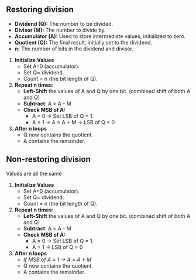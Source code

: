 ## Restoring division
- **Dividend (Q):** The number to be divided.
- **Divisor (M):** The number to divide by.
- **Accumulator (A):** Used to store intermediate values, initialized to zero.
- **Quotient (Q):** The final result, initially set to the dividend.
- **n:** The number of bits in the dividend and divisor.

1. **Initialize Values**
    - Set A=0 (accumulator).
    - Set Q= dividend.
    - Count = n (the bit length of Q).
2. **Repeat n times:**
    -  **Left-Shift** the values of A and Q by one bit. (combined shift of both A and Q)
    - **Subtract**: A = A - M
    - **Check MSB of A:**
	    -  A = 0 -> Set LSB of Q = 1.
	    - A = 1 -> A = A + M -> LSB of Q = 0
1. **After n loops**
    - Q now contains the quotient.
    - A contains the remainder.
## Non-restoring division
Values are all the same
1. **Initialize Values**
    - Set A=0 (accumulator).
    - Set Q= dividend.
    - Count = n (the bit length of Q).
2. **Repeat n times:**
    -  **Left-Shift** the values of A and Q by one bit. (combined shift of both A and Q)
    - **Subtract**: A = A - M
    - **Check MSB of A:**
	    - A = 0 -> Set LSB of Q = 1.
	    - A = 1 -> LSB of Q = 0
1. **After n loops**
	- *If MSB of A = 1 -> A = A + M*
    - Q now contains the quotient.
    - A contains the remainder.